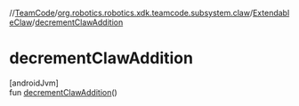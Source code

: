 //[TeamCode](../../../index.md)/[org.robotics.robotics.xdk.teamcode.subsystem.claw](../index.md)/[ExtendableClaw](index.md)/[decrementClawAddition](decrement-claw-addition.md)

# decrementClawAddition

[androidJvm]\
fun [decrementClawAddition](decrement-claw-addition.md)()
